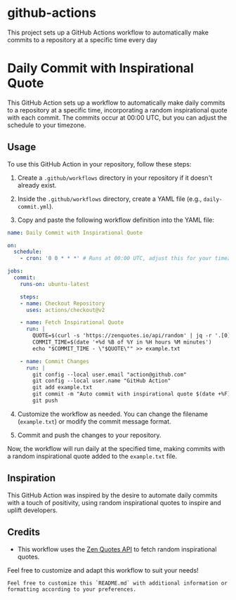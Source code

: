 # github-actions
This project sets up a GitHub Actions workflow to automatically make commits to a repository at a specific time every day


# Daily Commit with Inspirational Quote

This GitHub Action sets up a workflow to automatically make daily commits to a repository at a specific time, incorporating a random inspirational quote with each commit. The commits occur at 00:00 UTC, but you can adjust the schedule to your timezone.

## Usage

To use this GitHub Action in your repository, follow these steps:

1. Create a `.github/workflows` directory in your repository if it doesn't already exist.

2. Inside the `.github/workflows` directory, create a YAML file (e.g., `daily-commit.yml`).

3. Copy and paste the following workflow definition into the YAML file:

```yaml
name: Daily Commit with Inspirational Quote

on:
  schedule:
    - cron: '0 0 * * *' # Runs at 00:00 UTC, adjust this for your timezone

jobs:
  commit:
    runs-on: ubuntu-latest

    steps:
    - name: Checkout Repository
      uses: actions/checkout@v2

    - name: Fetch Inspirational Quote
      run: |
        QUOTE=$(curl -s 'https://zenquotes.io/api/random' | jq -r '.[0].q')
        COMMIT_TIME=$(date '+%d %B of %Y in %H hours %M minutes')
        echo "$COMMIT_TIME - \"$QUOTE\"" >> example.txt

    - name: Commit Changes
      run: |
        git config --local user.email "action@github.com"
        git config --local user.name "GitHub Action"
        git add example.txt
        git commit -m "Auto commit with inspirational quote $(date +%F)"
        git push

```

4. Customize the workflow as needed. You can change the filename (`example.txt`) or modify the commit message format.

5. Commit and push the changes to your repository.

Now, the workflow will run daily at the specified time, making commits with a random inspirational quote added to the `example.txt` file.

## Inspiration

This GitHub Action was inspired by the desire to automate daily commits with a touch of positivity, using random inspirational quotes to inspire and uplift developers.

## Credits

- This workflow uses the [Zen Quotes API](https://zenquotes.io/api/random) to fetch random inspirational quotes.

Feel free to customize and adapt this workflow to suit your needs!

```
Feel free to customize this `README.md` with additional information or formatting according to your preferences.
